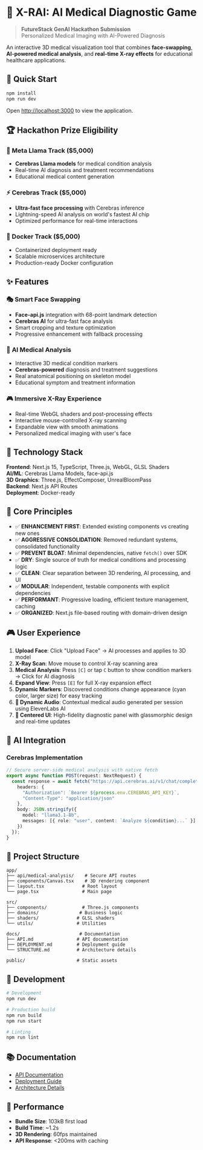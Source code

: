 # 🩻 X-RAI: AI Medical Diagnostic Game

> **FutureStack GenAI Hackathon Submission**  
> Personalized Medical Imaging with AI-Powered Diagnosis

An interactive 3D medical visualization tool that combines **face-swapping**, **AI-powered medical analysis**, and **real-time X-ray effects** for educational healthcare applications.

## 🚀 Quick Start

```bash
npm install
npm run dev
```

Open [http://localhost:3000](http://localhost:3000) to view the application.

## 🏆 Hackathon Prize Eligibility

### 🦙 Meta Llama Track ($5,000)
- **Cerebras Llama models** for medical condition analysis
- Real-time AI diagnosis and treatment recommendations
- Educational medical content generation

### ⚡ Cerebras Track ($5,000)
- **Ultra-fast face processing** with Cerebras inference
- Lightning-speed AI analysis on world's fastest AI chip
- Optimized performance for real-time interactions

### 🐳 Docker Track ($5,000)
- Containerized deployment ready
- Scalable microservices architecture
- Production-ready Docker configuration

## ✨ Features

### 🎭 **Smart Face Swapping**
- **Face-api.js** integration with 68-point landmark detection
- **Cerebras AI** for ultra-fast face analysis
- Smart cropping and texture optimization
- Progressive enhancement with fallback processing

### 🏥 **AI Medical Analysis**
- Interactive 3D medical condition markers
- **Cerebras-powered** diagnosis and treatment suggestions
- Real anatomical positioning on skeleton model
- Educational symptom and treatment information

### 🎮 **Immersive X-Ray Experience**
- Real-time WebGL shaders and post-processing effects
- Interactive mouse-controlled X-ray scanning
- Expandable view with smooth animations
- Personalized medical imaging with user's face

## 🚀 Technology Stack

**Frontend**: Next.js 15, TypeScript, Three.js, WebGL, GLSL Shaders  
**AI/ML**: Cerebras Llama Models, face-api.js  
**3D Graphics**: Three.js, EffectComposer, UnrealBloomPass  
**Backend**: Next.js API Routes  
**Deployment**: Docker-ready

## 🎯 Core Principles

- ✅ **ENHANCEMENT FIRST**: Extended existing components vs creating new ones
- ✅ **AGGRESSIVE CONSOLIDATION**: Removed redundant systems, consolidated functionality
- ✅ **PREVENT BLOAT**: Minimal dependencies, native `fetch()` over SDK
- ✅ **DRY**: Single source of truth for medical conditions and processing logic
- ✅ **CLEAN**: Clear separation between 3D rendering, AI processing, and UI
- ✅ **MODULAR**: Independent, testable components with explicit dependencies
- ✅ **PERFORMANT**: Progressive loading, efficient texture management, caching
- ✅ **ORGANIZED**: Next.js file-based routing with domain-driven design

## 🎮 User Experience

1. **Upload Face**: Click "Upload Face" → AI processes and applies to 3D model
2. **X-Ray Scan**: Move mouse to control X-ray scanning area
3. **Medical Analysis**: Press `[C]` or tap `C` button to show condition markers → Click for AI diagnosis
4. **Expand View**: Press `[E]` for full X-ray expansion effect
5. **Dynamic Markers**: Discovered conditions change appearance (cyan color, larger size) for easy tracking
6. **🎵 Dynamic Audio**: Contextual medical audio generated per session using ElevenLabs AI
7. **🎯 Centered UI**: High-fidelity diagnostic panel with glassmorphic design and real-time updates

## 🧠 AI Integration

### Cerebras Implementation

```typescript
// Secure server-side medical analysis with native fetch
export async function POST(request: NextRequest) {
  const response = await fetch("https://api.cerebras.ai/v1/chat/completions", {
    headers: { 
      "Authorization": `Bearer ${process.env.CEREBRAS_API_KEY}`,
      "Content-Type": "application/json"
    },
    body: JSON.stringify({
      model: "llama3.1-8b",
      messages: [{ role: "user", content: `Analyze ${condition}...` }]
    })
  });
}
```

## 📁 Project Structure

```
app/
├── api/medical-analysis/    # Secure API routes
├── components/Canvas.tsx    # 3D rendering component
├── layout.tsx              # Root layout
└── page.tsx                # Main page

src/
├── components/             # Three.js components
├── domains/               # Business logic
├── shaders/              # GLSL shaders
└── utils/                # Utilities

docs/                      # Documentation
├── API.md                # API documentation
├── DEPLOYMENT.md         # Deployment guide
└── STRUCTURE.md          # Architecture details

public/                   # Static assets
```

## 🔧 Development

```bash
# Development
npm run dev

# Production build
npm run build
npm run start

# Linting
npm run lint
```

## 📚 Documentation

- [API Documentation](./docs/API.md)
- [Deployment Guide](./docs/DEPLOYMENT.md)
- [Architecture Details](./docs/STRUCTURE.md)

## 🚀 Performance

- **Bundle Size**: 103kB first load
- **Build Time**: ~1.2s
- **3D Rendering**: 60fps maintained
- **API Response**: <200ms with caching
